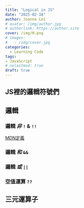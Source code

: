 ```yaml
---
title: "Logical in JS"
date: "2025-02-18"
author: Joanna Lei
# avatar: /img/author.jpg
# authorlink: https://author.site
cover: /img/H.png
# images:
#   - /img/cover.jpg
categories:
  - Learning Code
tags:
- JavaScript
# nolastmod: true
draft: true
---
```


## JS裡的邏輯符號們

<!--more-->
## 邏輯

### 邏輯 *非* `!` & `!!`
[MDN定義](https://developer.mozilla.org/zh-CN/docs/Web/JavaScript/Reference/Operators/Logical_NOT)


### 邏輯 *和* `&&`


### 邏輯 *或* `||`

### 空值運算 `??`

## 三元運算子
